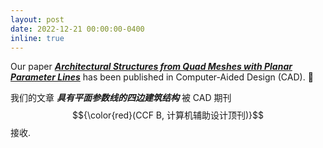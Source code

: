 ```yaml
---
layout: post
date: 2022-12-21 00:00:00-0400
inline: true
---
```


Our paper [***Architectural Structures from Quad Meshes with Planar Parameter Lines***](https://www.huiwang.me/projects/7_project/) has been published in Computer-Aided Design (CAD). :book:

我们的文章 ***具有平面参数线的四边建筑结构*** 被 CAD 期刊 $${\color{red}(CCF B, 计算机辅助设计顶刊)}$$ 接收.